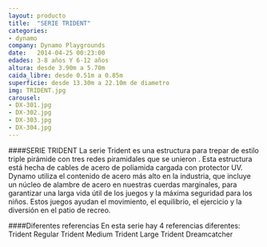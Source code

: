 ```yaml
---
layout: producto
title:  "SERIE TRIDENT"
categories:
- dynamo
company: Dynamo Playgrounds
date:   2014-04-25 00:23:00
edades: 3-8 años Y 6-12 años
altura: desde 3.90m a 5.70m
caida_libre: desde 0.51m a 0.85m
superficie: desde 13.30m a 22.10m de diametro
img: TRIDENT.jpg
carousel:
- DX-301.jpg
- DX-302.jpg
- DX-303.jpg
- DX-304.jpg
---
```

####SERIE TRIDENT
La serie Trident es una estructura para trepar de estilo triple pirámide con tres redes piramidales que se unieron . Esta estructura está hecha de cables de acero de poliamida cargada con protector UV. 
Dynamo utiliza el contenido de acero más alto en la industria, que incluye un núcleo de alambre de acero en nuestras cuerdas marginales, para garantizar una larga vida útil de los juegos y la máxima seguridad para los niños. 
Estos juegos ayudan el movimiento, el equilibrio, el ejercicio y la diversión en el patio de recreo.


####Diferentes referencias
En esta serie hay 4 referencias diferentes:
Trident Regular
Trident Medium
Trident Large
Trident Dreamcatcher